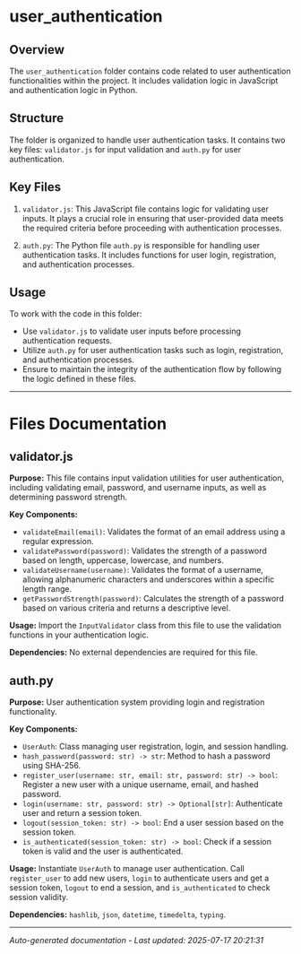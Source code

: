 # user_authentication

## Overview
The `user_authentication` folder contains code related to user authentication functionalities within the project. It includes validation logic in JavaScript and authentication logic in Python.

## Structure
The folder is organized to handle user authentication tasks. It contains two key files: `validator.js` for input validation and `auth.py` for user authentication.

## Key Files
1. `validator.js`: This JavaScript file contains logic for validating user inputs. It plays a crucial role in ensuring that user-provided data meets the required criteria before proceeding with authentication processes.
   
2. `auth.py`: The Python file `auth.py` is responsible for handling user authentication tasks. It includes functions for user login, registration, and authentication processes.

## Usage
To work with the code in this folder:
- Use `validator.js` to validate user inputs before processing authentication requests.
- Utilize `auth.py` for user authentication tasks such as login, registration, and authentication processes.
- Ensure to maintain the integrity of the authentication flow by following the logic defined in these files.

---

# Files Documentation

## validator.js

**Purpose:** This file contains input validation utilities for user authentication, including validating email, password, and username inputs, as well as determining password strength.

**Key Components:**
- `validateEmail(email)`: Validates the format of an email address using a regular expression.
- `validatePassword(password)`: Validates the strength of a password based on length, uppercase, lowercase, and numbers.
- `validateUsername(username)`: Validates the format of a username, allowing alphanumeric characters and underscores within a specific length range.
- `getPasswordStrength(password)`: Calculates the strength of a password based on various criteria and returns a descriptive level.

**Usage:** Import the `InputValidator` class from this file to use the validation functions in your authentication logic.

**Dependencies:** No external dependencies are required for this file.

## auth.py

**Purpose:** User authentication system providing login and registration functionality.

**Key Components:**
- `UserAuth`: Class managing user registration, login, and session handling.
- `hash_password(password: str) -> str`: Method to hash a password using SHA-256.
- `register_user(username: str, email: str, password: str) -> bool`: Register a new user with a unique username, email, and hashed password.
- `login(username: str, password: str) -> Optional[str]`: Authenticate user and return a session token.
- `logout(session_token: str) -> bool`: End a user session based on the session token.
- `is_authenticated(session_token: str) -> bool`: Check if a session token is valid and the user is authenticated.

**Usage:** Instantiate `UserAuth` to manage user authentication. Call `register_user` to add new users, `login` to authenticate users and get a session token, `logout` to end a session, and `is_authenticated` to check session validity.

**Dependencies:** `hashlib`, `json`, `datetime`, `timedelta`, `typing`.

---
*Auto-generated documentation - Last updated: 2025-07-17 20:21:31*
